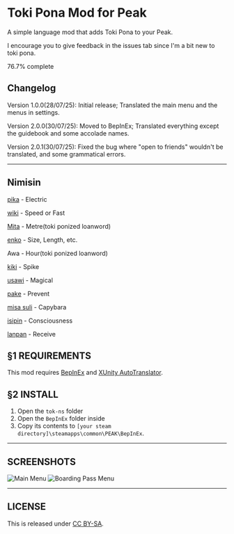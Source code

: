 # Toki Pona Mod for Peak

A simple language mod that adds Toki Pona to your Peak.

I encourage you to give feedback in the issues tab since I'm a bit new to toki pona.

76.7% complete

## Changelog
Version 1.0.0(28/07/25): Initial release; Translated the main menu and the menus in settings. 

Version 2.0.0(30/07/25): Moved to BepInEx; Translated everything except the guidebook and some accolade names.

Version 2.0.1(30/07/25): Fixed the bug where "open to friends" wouldn't be translated, and some grammatical errors.

---

## Nimisin
[pika](https://sona.pona.la/wiki/pika) - Electric

[wiki](https://app.glosbe.com/mis_tok/en/wiki) - Speed or Fast

[Mita](https://www.reddit.com/r/tokipona/comments/kjeapa/comment/ggw5zbb/) - Metre(toki ponized loanword)

[enko](https://sona.pona.la/wiki/enko) - Size, Length, etc.

Awa - Hour(toki ponized loanword)

[kiki](https://sona.pona.la/wiki/kiki) - Spike

[usawi](https://sona.pona.la/wiki/usawi) - Magical

[pake](https://sona.pona.la/wiki/pake) - Prevent

[misa suli](https://sona.pona.la/wiki/Nonstandard_animal_words#misa) - Capybara

[isipin](https://sona.pona.la/wiki/isipin) - Consciousness

[lanpan](https://en.wiktionary.org/wiki/Appendix:Toki_Pona/lanpan) - Receive


## §1 REQUIREMENTS

This mod requires [BepInEx](https://github.com/BepInEx/BepInEx/releases/tag/v5.4.23.3) and [XUnity AutoTranslator](https://github.com/bbepis/XUnity.AutoTranslator).


## §2 INSTALL

1. Open the `tok-ns` folder
2. Open the `BepInEx` folder inside
3. Copy its contents to `[your steam directory]\steamapps\common\PEAK\BepInEx`.

---

## SCREENSHOTS
 ![Main Menu](https://i.imgur.com/zNivy9D.jpeg "Main Menu")
 ![Boarding Pass Menu](https://i.imgur.com/aYkJj86.jpeg "Boarding Pass Menu")

---

## LICENSE


This is released under [CC BY-SA](https://creativecommons.org/licenses/by-sa/4.0/).
